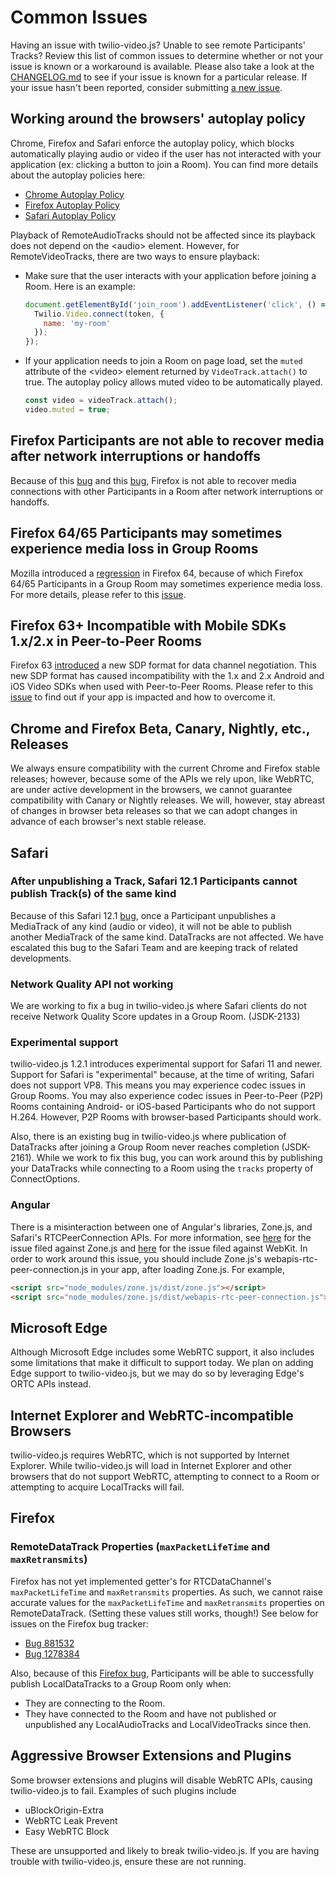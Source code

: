 Common Issues
=============

Having an issue with twilio-video.js? Unable to see remote Participants' Tracks?
Review this list of common issues to determine whether or not your issue is
known or a workaround is available. Please also take a look at the
[CHANGELOG.md](CHANGELOG.md) to see if your issue is known for a particular
release. If your issue hasn't been reported, consider submitting
[a new issue](https://github.com/twilio/twilio-video.js/issues/new).

Working around the browsers' autoplay policy
--------------------------------------------

Chrome, Firefox and Safari enforce the autoplay policy, which blocks automatically
playing audio or video if the user has not interacted with your application
(ex: clicking a button to join a Room). You can find more details about the autoplay
policies here:

- [Chrome Autoplay Policy](https://developers.google.com/web/updates/2017/09/autoplay-policy-changes)
- [Firefox Autoplay Policy](https://hacks.mozilla.org/2019/02/firefox-66-to-block-automatically-playing-audible-video-and-audio/)
- [Safari Autoplay Policy](https://webkit.org/blog/7734/auto-play-policy-changes-for-macos/)

Playback of RemoteAudioTracks should not be affected since its playback does not
depend on the \<audio\> element. However, for RemoteVideoTracks, there are two ways
to ensure playback:

- Make sure that the user interacts with your application before joining a Room.
  Here is an example:
  
  ```js
  document.getElementById('join_room').addEventListener('click', () => {
    Twilio.Video.connect(token, {
      name: 'my-room'
    });
  });
  ```

- If your application needs to join a Room on page load, set the `muted` attribute
  of the \<video\> element returned by `VideoTrack.attach()` to true. The autoplay
  policy allows muted video to be automatically played.
  
  ```js
  const video = videoTrack.attach();
  video.muted = true;
  ```

Firefox Participants are not able to recover media after network interruptions or handoffs
------------------------------------------------------------------------------------------

Because of this [bug](https://bugzilla.mozilla.org/show_bug.cgi?id=1546562) and
this [bug](https://bugzilla.mozilla.org/show_bug.cgi?id=1548318), Firefox is not
able to recover media connections with other Participants in a Room after network
interruptions or handoffs.

Firefox 64/65 Participants may sometimes experience media loss in Group Rooms
-----------------------------------------------------------------------------

Mozilla introduced a [regression](https://bugzilla.mozilla.org/show_bug.cgi?id=1526477)
in Firefox 64, because of which Firefox 64/65 Participants in a Group Room may
sometimes experience media loss. For more details, please refer to this [issue](https://github.com/twilio/twilio-video.js/issues/565).

Firefox 63+ Incompatible with Mobile SDKs 1.x/2.x in Peer-to-Peer Rooms
-----------------------------------------------------------------------

Firefox 63 [introduced](https://blog.mozilla.org/webrtc/how-to-avoid-data-channel-breaking/)
a new SDP format for data channel negotiation. This new SDP format has caused
incompatibility with the 1.x and 2.x Android and iOS Video SDKs when used with
Peer-to-Peer Rooms. Please refer to this [issue](https://github.com/twilio/twilio-video.js/issues/544)
to find out if your app is impacted and how to overcome it.

Chrome and Firefox Beta, Canary, Nightly, etc., Releases
--------------------------------------------------------

We always ensure compatibility with the current Chrome and Firefox stable
releases; however, because some of the APIs we rely upon, like WebRTC, are under
active development in the browsers, we cannot guarantee compatibility with
Canary or Nightly releases. We will, however, stay abreast of changes in browser
beta releases so that we can adopt changes in advance of each browser's next
stable release.

Safari
------

### After unpublishing a Track, Safari 12.1 Participants cannot publish Track(s) of the same kind

Because of this Safari 12.1 [bug](https://bugs.webkit.org/show_bug.cgi?id=195489),
once a Participant unpublishes a MediaTrack of any kind (audio or video), it will
not be able to publish another MediaTrack of the same kind. DataTracks are not affected.
We have escalated this bug to the Safari Team and are keeping track of related developments.

### Network Quality API not working

We are working to fix a bug in twilio-video.js where Safari clients do not
receive Network Quality Score updates in a Group Room. (JSDK-2133)

### Experimental support

twilio-video.js 1.2.1 introduces experimental support for Safari 11 and newer.
Support for Safari is "experimental" because, at the time of writing, Safari
does not support VP8. This means you may experience codec issues in Group Rooms.
You may also experience codec issues in Peer-to-Peer (P2P) Rooms containing
Android- or iOS-based Participants who do not support H.264. However, P2P Rooms
with browser-based Participants should work.

Also, there is an existing bug in twilio-video.js where publication of
DataTracks after joining a Group Room never reaches completion (JSDK-2161).
While we work to fix this bug, you can work around this by publishing your
DataTracks while connecting to a Room using the `tracks` property of
ConnectOptions.

### Angular

There is a misinteraction between one of Angular's libraries, Zone.js, and
Safari's RTCPeerConnection APIs. For more information, see [here](https://github.com/angular/zone.js/issues/883)
for the issue filed against Zone.js and [here](https://bugs.webkit.org/show_bug.cgi?id=175802)
for the issue filed against WebKit. In order to work around this issue, you
should include Zone.js's webapis-rtc-peer-connection.js in your app, after
loading Zone.js. For example,

```html
<script src="node_modules/zone.js/dist/zone.js"></script>
<script src="node_modules/zone.js/dist/webapis-rtc-peer-connection.js"></script>
```

Microsoft Edge
--------------

Although Microsoft Edge includes some WebRTC support, it also includes some
limitations that make it difficult to support today. We plan on adding Edge
support to twilio-video.js, but we may do so by leveraging Edge's ORTC APIs
instead.

Internet Explorer and WebRTC-incompatible Browsers
--------------------------------------------------

twilio-video.js requires WebRTC, which is not supported by Internet Explorer.
While twilio-video.js will load in Internet Explorer and other browsers that
do not support WebRTC, attempting to connect to a Room or attempting to acquire
LocalTracks will fail.

Firefox
-------

### RemoteDataTrack Properties (`maxPacketLifeTime` and `maxRetransmits`)

Firefox has not yet implemented getter's for RTCDataChannel's
`maxPacketLifeTime` and `maxRetransmits` properties. As such, we cannot raise
accurate values for the `maxPacketLifeTime` and `maxRetransmits` properties on
RemoteDataTrack. (Setting these values still works, though!) See below for
issues on the Firefox bug tracker:

* [Bug 881532](https://bugzilla.mozilla.org/show_bug.cgi?id=881532)
* [Bug 1278384](https://bugzilla.mozilla.org/show_bug.cgi?id=1278384)

Also, because of this [Firefox bug](https://bugzilla.mozilla.org/show_bug.cgi?id=1526253),
Participants will be able to successfully publish LocalDataTracks to a Group Room only when:

* They are connecting to the Room.
* They have connected to the Room and have not published or unpublished any
  LocalAudioTracks and LocalVideoTracks since then.

Aggressive Browser Extensions and Plugins
-----------------------------------------

Some browser extensions and plugins will disable WebRTC APIs, causing
twilio-video.js to fail. Examples of such plugins include

* uBlockOrigin-Extra
* WebRTC Leak Prevent
* Easy WebRTC Block

These are unsupported and likely to break twilio-video.js. If you are having
trouble with twilio-video.js, ensure these are not running.
